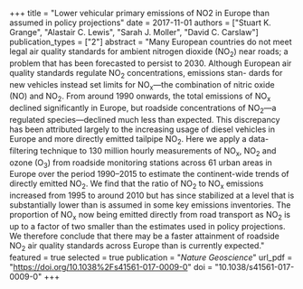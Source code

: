 +++
title = "Lower vehicular primary emissions of NO2 in Europe than assumed in policy projections"
date = 2017-11-01
authors = ["Stuart K. Grange", "Alastair C. Lewis", "Sarah J. Moller", "David C. Carslaw"]
publication_types = ["2"]
abstract = "Many European countries do not meet legal air quality standards for ambient nitrogen dioxide (NO<sub>2</sub>) near roads; a problem that has been forecasted to persist to 2030. Although European air quality standards regulate NO<sub>2</sub> concentrations, emissions stan- dards for new vehicles instead set limits for NO<sub>x</sub>—the combination of nitric oxide (NO) and NO<sub>2</sub>. From around 1990 onwards, the total emissions of NO<sub>x</sub> declined significantly in Europe, but roadside concentrations of NO<sub>2</sub>—a regulated species—declined much less than expected. This discrepancy has been attributed largely to the increasing usage of diesel vehicles in Europe and more directly emitted tailpipe NO<sub>2</sub>. Here we apply a data-filtering technique to 130 million hourly measurements of NO<sub>x</sub>, NO<sub>2</sub> and ozone (O<sub>3</sub>) from roadside monitoring stations across 61 urban areas in Europe over the period 1990–2015 to estimate the continent-wide trends of directly emitted NO<sub>2</sub>. We find that the ratio of NO<sub>2</sub> to NO<sub>x</sub> emissions increased from 1995 to around 2010 but has since stabilized at a level that is substantially lower than is assumed in some key emissions inventories. The proportion of NO<sub>x</sub> now being emitted directly from road transport as NO<sub>2</sub> is up to a factor of two smaller than the estimates used in policy projections. We therefore conclude that there may be a faster attainment of roadside NO<sub>2</sub> air quality standards across Europe than is currently expected."
featured = true
selected = true
publication = "*Nature Geoscience*"
url_pdf = "https://doi.org/10.1038%2Fs41561-017-0009-0"
doi = "10.1038/s41561-017-0009-0"
+++

